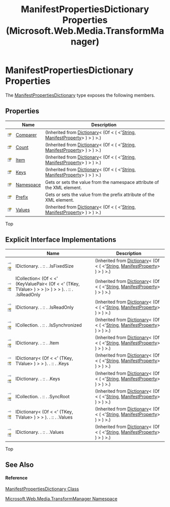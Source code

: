﻿---
title: ManifestPropertiesDictionary Properties (Microsoft.Web.Media.TransformManager)
TOCTitle: ManifestPropertiesDictionary Properties
ms:assetid: Properties.T:Microsoft.Web.Media.TransformManager.ManifestPropertiesDictionary
ms:mtpsurl: https://msdn.microsoft.com/en-us/library/microsoft.web.media.transformmanager.manifestpropertiesdictionary_properties(v=VS.90)
ms:contentKeyID: 35521106
ms.date: 06/14/2012
mtps_version: v=VS.90
---

# ManifestPropertiesDictionary Properties

The [ManifestPropertiesDictionary](manifestpropertiesdictionary-class-microsoft-web-media-transformmanager.md) type exposes the following members.

## Properties

<table>
<thead>
<tr class="header">
<th> </th>
<th>Name</th>
<th>Description</th>
</tr>
</thead>
<tbody>
<tr class="odd">
<td><img src="images/Dd565996.pubproperty(en-us,VS.90).gif" title="Public property" alt="Public property" /></td>
<td><a href="https://msdn.microsoft.com/en-us/library/ms132092(v=vs.90)">Comparer</a></td>
<td>(Inherited from <a href="https://msdn.microsoft.com/en-us/library/xfhwa508(v=vs.90)">Dictionary</a>&lt; (Of &lt; ( &lt;'<a href="https://msdn.microsoft.com/en-us/library/s1wwdcbf(v=vs.90)">String</a>, <a href="manifestproperty-class-microsoft-web-media-transformmanager.md">ManifestProperty</a>&gt; ) &gt; ) &gt;.)</td>
</tr>
<tr class="even">
<td><img src="images/Dd565996.pubproperty(en-us,VS.90).gif" title="Public property" alt="Public property" /></td>
<td><a href="https://msdn.microsoft.com/en-us/library/zhcy256f(v=vs.90)">Count</a></td>
<td>(Inherited from <a href="https://msdn.microsoft.com/en-us/library/xfhwa508(v=vs.90)">Dictionary</a>&lt; (Of &lt; ( &lt;'<a href="https://msdn.microsoft.com/en-us/library/s1wwdcbf(v=vs.90)">String</a>, <a href="manifestproperty-class-microsoft-web-media-transformmanager.md">ManifestProperty</a>&gt; ) &gt; ) &gt;.)</td>
</tr>
<tr class="odd">
<td><img src="images/Dd565996.pubproperty(en-us,VS.90).gif" title="Public property" alt="Public property" /></td>
<td><a href="https://msdn.microsoft.com/en-us/library/9tee9ht2(v=vs.90)">Item</a></td>
<td>(Inherited from <a href="https://msdn.microsoft.com/en-us/library/xfhwa508(v=vs.90)">Dictionary</a>&lt; (Of &lt; ( &lt;'<a href="https://msdn.microsoft.com/en-us/library/s1wwdcbf(v=vs.90)">String</a>, <a href="manifestproperty-class-microsoft-web-media-transformmanager.md">ManifestProperty</a>&gt; ) &gt; ) &gt;.)</td>
</tr>
<tr class="even">
<td><img src="images/Dd565996.pubproperty(en-us,VS.90).gif" title="Public property" alt="Public property" /></td>
<td><a href="https://msdn.microsoft.com/en-us/library/yt2fy5zk(v=vs.90)">Keys</a></td>
<td>(Inherited from <a href="https://msdn.microsoft.com/en-us/library/xfhwa508(v=vs.90)">Dictionary</a>&lt; (Of &lt; ( &lt;'<a href="https://msdn.microsoft.com/en-us/library/s1wwdcbf(v=vs.90)">String</a>, <a href="manifestproperty-class-microsoft-web-media-transformmanager.md">ManifestProperty</a>&gt; ) &gt; ) &gt;.)</td>
</tr>
<tr class="odd">
<td><img src="images/Dd565996.pubproperty(en-us,VS.90).gif" title="Public property" alt="Public property" /></td>
<td><a href="manifestpropertiesdictionary-namespace-property-microsoft-web-media-transformmanager.md">Namespace</a></td>
<td>Gets or sets the value from the namespace attribute of the XML element.</td>
</tr>
<tr class="even">
<td><img src="images/Dd565996.pubproperty(en-us,VS.90).gif" title="Public property" alt="Public property" /></td>
<td><a href="manifestpropertiesdictionary-prefix-property-microsoft-web-media-transformmanager.md">Prefix</a></td>
<td>Gets or sets the value from the prefix attribute of the XML element.</td>
</tr>
<tr class="odd">
<td><img src="images/Dd565996.pubproperty(en-us,VS.90).gif" title="Public property" alt="Public property" /></td>
<td><a href="https://msdn.microsoft.com/en-us/library/ekcfxy3x(v=vs.90)">Values</a></td>
<td>(Inherited from <a href="https://msdn.microsoft.com/en-us/library/xfhwa508(v=vs.90)">Dictionary</a>&lt; (Of &lt; ( &lt;'<a href="https://msdn.microsoft.com/en-us/library/s1wwdcbf(v=vs.90)">String</a>, <a href="manifestproperty-class-microsoft-web-media-transformmanager.md">ManifestProperty</a>&gt; ) &gt; ) &gt;.)</td>
</tr>
</tbody>
</table>


Top

## Explicit Interface Implementations

<table>
<thead>
<tr class="header">
<th> </th>
<th>Name</th>
<th>Description</th>
</tr>
</thead>
<tbody>
<tr class="odd">
<td><img src="images/Dd566080.pubinterface(en-us,VS.90).gif" title="Explicit interface implemetation" alt="Explicit interface implemetation" /><img src="images/Ff728140.privproperty(en-us,VS.90).gif" title="Private property" alt="Private property" /></td>
<td>IDictionary. . :: . .IsFixedSize</td>
<td>(Inherited from <a href="https://msdn.microsoft.com/en-us/library/xfhwa508(v=vs.90)">Dictionary</a>&lt; (Of &lt; ( &lt;'<a href="https://msdn.microsoft.com/en-us/library/s1wwdcbf(v=vs.90)">String</a>, <a href="manifestproperty-class-microsoft-web-media-transformmanager.md">ManifestProperty</a>&gt; ) &gt; ) &gt;.)</td>
</tr>
<tr class="even">
<td><img src="images/Dd566080.pubinterface(en-us,VS.90).gif" title="Explicit interface implemetation" alt="Explicit interface implemetation" /><img src="images/Ff728140.privproperty(en-us,VS.90).gif" title="Private property" alt="Private property" /></td>
<td>ICollection&lt; (Of &lt; &lt;' (KeyValuePair&lt; (Of &lt; &lt;' (TKey, TValue&gt; ) &gt; &gt; )&gt; ) &gt; &gt; ). . :: . .IsReadOnly</td>
<td>(Inherited from <a href="https://msdn.microsoft.com/en-us/library/xfhwa508(v=vs.90)">Dictionary</a>&lt; (Of &lt; ( &lt;'<a href="https://msdn.microsoft.com/en-us/library/s1wwdcbf(v=vs.90)">String</a>, <a href="manifestproperty-class-microsoft-web-media-transformmanager.md">ManifestProperty</a>&gt; ) &gt; ) &gt;.)</td>
</tr>
<tr class="odd">
<td><img src="images/Dd566080.pubinterface(en-us,VS.90).gif" title="Explicit interface implemetation" alt="Explicit interface implemetation" /><img src="images/Ff728140.privproperty(en-us,VS.90).gif" title="Private property" alt="Private property" /></td>
<td>IDictionary. . :: . .IsReadOnly</td>
<td>(Inherited from <a href="https://msdn.microsoft.com/en-us/library/xfhwa508(v=vs.90)">Dictionary</a>&lt; (Of &lt; ( &lt;'<a href="https://msdn.microsoft.com/en-us/library/s1wwdcbf(v=vs.90)">String</a>, <a href="manifestproperty-class-microsoft-web-media-transformmanager.md">ManifestProperty</a>&gt; ) &gt; ) &gt;.)</td>
</tr>
<tr class="even">
<td><img src="images/Dd566080.pubinterface(en-us,VS.90).gif" title="Explicit interface implemetation" alt="Explicit interface implemetation" /><img src="images/Ff728140.privproperty(en-us,VS.90).gif" title="Private property" alt="Private property" /></td>
<td>ICollection. . :: . .IsSynchronized</td>
<td>(Inherited from <a href="https://msdn.microsoft.com/en-us/library/xfhwa508(v=vs.90)">Dictionary</a>&lt; (Of &lt; ( &lt;'<a href="https://msdn.microsoft.com/en-us/library/s1wwdcbf(v=vs.90)">String</a>, <a href="manifestproperty-class-microsoft-web-media-transformmanager.md">ManifestProperty</a>&gt; ) &gt; ) &gt;.)</td>
</tr>
<tr class="odd">
<td><img src="images/Dd566080.pubinterface(en-us,VS.90).gif" title="Explicit interface implemetation" alt="Explicit interface implemetation" /><img src="images/Ff728140.privproperty(en-us,VS.90).gif" title="Private property" alt="Private property" /></td>
<td>IDictionary. . :: . .Item</td>
<td>(Inherited from <a href="https://msdn.microsoft.com/en-us/library/xfhwa508(v=vs.90)">Dictionary</a>&lt; (Of &lt; ( &lt;'<a href="https://msdn.microsoft.com/en-us/library/s1wwdcbf(v=vs.90)">String</a>, <a href="manifestproperty-class-microsoft-web-media-transformmanager.md">ManifestProperty</a>&gt; ) &gt; ) &gt;.)</td>
</tr>
<tr class="even">
<td><img src="images/Dd566080.pubinterface(en-us,VS.90).gif" title="Explicit interface implemetation" alt="Explicit interface implemetation" /><img src="images/Ff728140.privproperty(en-us,VS.90).gif" title="Private property" alt="Private property" /></td>
<td>IDictionary&lt; (Of &lt; &lt;' (TKey, TValue&gt; ) &gt; &gt; ). . :: . .Keys</td>
<td>(Inherited from <a href="https://msdn.microsoft.com/en-us/library/xfhwa508(v=vs.90)">Dictionary</a>&lt; (Of &lt; ( &lt;'<a href="https://msdn.microsoft.com/en-us/library/s1wwdcbf(v=vs.90)">String</a>, <a href="manifestproperty-class-microsoft-web-media-transformmanager.md">ManifestProperty</a>&gt; ) &gt; ) &gt;.)</td>
</tr>
<tr class="odd">
<td><img src="images/Dd566080.pubinterface(en-us,VS.90).gif" title="Explicit interface implemetation" alt="Explicit interface implemetation" /><img src="images/Ff728140.privproperty(en-us,VS.90).gif" title="Private property" alt="Private property" /></td>
<td>IDictionary. . :: . .Keys</td>
<td>(Inherited from <a href="https://msdn.microsoft.com/en-us/library/xfhwa508(v=vs.90)">Dictionary</a>&lt; (Of &lt; ( &lt;'<a href="https://msdn.microsoft.com/en-us/library/s1wwdcbf(v=vs.90)">String</a>, <a href="manifestproperty-class-microsoft-web-media-transformmanager.md">ManifestProperty</a>&gt; ) &gt; ) &gt;.)</td>
</tr>
<tr class="even">
<td><img src="images/Dd566080.pubinterface(en-us,VS.90).gif" title="Explicit interface implemetation" alt="Explicit interface implemetation" /><img src="images/Ff728140.privproperty(en-us,VS.90).gif" title="Private property" alt="Private property" /></td>
<td>ICollection. . :: . .SyncRoot</td>
<td>(Inherited from <a href="https://msdn.microsoft.com/en-us/library/xfhwa508(v=vs.90)">Dictionary</a>&lt; (Of &lt; ( &lt;'<a href="https://msdn.microsoft.com/en-us/library/s1wwdcbf(v=vs.90)">String</a>, <a href="manifestproperty-class-microsoft-web-media-transformmanager.md">ManifestProperty</a>&gt; ) &gt; ) &gt;.)</td>
</tr>
<tr class="odd">
<td><img src="images/Dd566080.pubinterface(en-us,VS.90).gif" title="Explicit interface implemetation" alt="Explicit interface implemetation" /><img src="images/Ff728140.privproperty(en-us,VS.90).gif" title="Private property" alt="Private property" /></td>
<td>IDictionary&lt; (Of &lt; &lt;' (TKey, TValue&gt; ) &gt; &gt; ). . :: . .Values</td>
<td>(Inherited from <a href="https://msdn.microsoft.com/en-us/library/xfhwa508(v=vs.90)">Dictionary</a>&lt; (Of &lt; ( &lt;'<a href="https://msdn.microsoft.com/en-us/library/s1wwdcbf(v=vs.90)">String</a>, <a href="manifestproperty-class-microsoft-web-media-transformmanager.md">ManifestProperty</a>&gt; ) &gt; ) &gt;.)</td>
</tr>
<tr class="even">
<td><img src="images/Dd566080.pubinterface(en-us,VS.90).gif" title="Explicit interface implemetation" alt="Explicit interface implemetation" /><img src="images/Ff728140.privproperty(en-us,VS.90).gif" title="Private property" alt="Private property" /></td>
<td>IDictionary. . :: . .Values</td>
<td>(Inherited from <a href="https://msdn.microsoft.com/en-us/library/xfhwa508(v=vs.90)">Dictionary</a>&lt; (Of &lt; ( &lt;'<a href="https://msdn.microsoft.com/en-us/library/s1wwdcbf(v=vs.90)">String</a>, <a href="manifestproperty-class-microsoft-web-media-transformmanager.md">ManifestProperty</a>&gt; ) &gt; ) &gt;.)</td>
</tr>
</tbody>
</table>


Top

## See Also

#### Reference

[ManifestPropertiesDictionary Class](manifestpropertiesdictionary-class-microsoft-web-media-transformmanager.md)

[Microsoft.Web.Media.TransformManager Namespace](microsoft-web-media-transformmanager-namespace.md)

